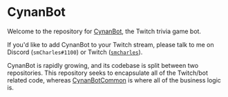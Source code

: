 # CynanBot

Welcome to the repository for [CynanBot](https://www.twitch.tv/cynanbot), the Twitch trivia game bot.

If you'd like to add CynanBot to your Twitch stream, please talk to me on Discord (`smCharles#1100`) or Twitch ([`smcharles`](https://www.twitch.tv/smcharles)).

CynanBot is rapidly growing, and its codebase is split between two repositories. This repository seeks to encapsulate all of the Twitch/bot related code, whereas [CynanBotCommon](https://github.com/charlesmadere/CynanBotCommon) is where all of the business logic is.

